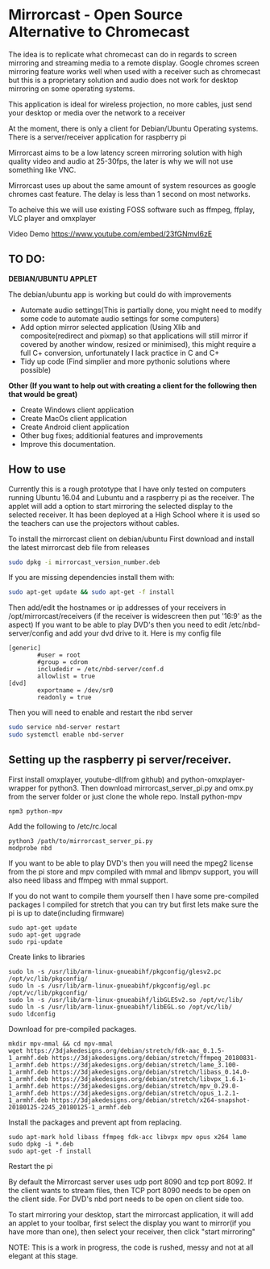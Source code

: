 # Mirrorcast - Open Source Alternative to Chromecast

The idea is to replicate what chromecast can do in regards to screen mirroring and streaming media to a remote display. 
Google chromes screen mirroring feature works well when used with a receiver such as chromecast but this is a proprietary solution and audio does not work for desktop mirroring on some operating systems.

This application is ideal for wireless projection, no more cables, just send your desktop or media over the network to a receiver

At the moment, there is only a client for Debian/Ubuntu Operating systems. There is a server/receiver application for raspberry pi

Mirrorcast aims to be a low latency screen mirroring solution with high quality video and audio at 25-30fps, the later is why we will not use something like VNC.

Mirrorcast uses up about the same amount of system resources as google chromes cast feature. The delay is less than 1 second on most networks.

To acheive this we will use existing FOSS software such as ffmpeg, ffplay, VLC player and omxplayer

<p>Video Demo <a href="https://www.youtube.com/embed/23fGNmvI6zE">https://www.youtube.com/embed/23fGNmvI6zE</a> </p>

<h2>TO DO:</h2>

<b>DEBIAN/UBUNTU APPLET</b>

<p>The debian/ubuntu app is working but could do with improvements</p>

<ul><li>Automate audio settings(This is partially done, you might need to modify some code to automate audio settings for some computers)</li>
<li>Add option mirror selected application (Using Xlib and composite(redirect and pixmap) so that applications will still mirror if covered by another window, resized or minimised), this might require a full C+ conversion, unfortunately I lack practice in C and C+</li>
<li>Tidy up code (Find simplier and more pythonic solutions where possible)</li></ul>

<b>Other (If you want to help out with creating a client for the following then that would be great)</b>
<ul><li>Create Windows client application</li>
<li>Create MacOs client application</li>
<li>Create Android client application</li>
<li>Other bug fixes; additionial features and improvements</li>
<li>Improve this documentation.</ul>


<h2>How to use</h2>

Currently this is a rough prototype that I have only tested on computers running Ubuntu 16.04 and Lubuntu and a raspberry pi as the receiver. The applet will add a option to start mirroring the selected display to the selected receiver. It has been deployed at a High School where it is used so the teachers can use the projectors without cables.

To install the mirrorcast client on debian/ubuntu
First download and install the latest mirrorcast deb file from releases
```sh
sudo dpkg -i mirrorcast_version_number.deb
```
If you are missing dependencies install them with:
```sh 
sudo apt-get update && sudo apt-get -f install
```
Then add/edit the hostnames or ip addresses of your receivers in /opt/mirrorcast/receivers (if the receiver is widescreen then put '16:9' as the aspect)
If you want to be able to play DVD's then you need to edit /etc/nbd-server/config and add your dvd drive to it.
Here is my config file
```
[generic]
        #user = root
        #group = cdrom
        includedir = /etc/nbd-server/conf.d
        allowlist = true
[dvd]
        exportname = /dev/sr0
        readonly = true
```
Then you will need to enable and restart the nbd server
```sh
sudo service nbd-server restart
sudo systemctl enable nbd-server
```

<h2>Setting up the raspberry pi server/receiver.</h2>

First install omxplayer, youtube-dl(from github) and python-omxplayer-wrapper for python3.
Then download mirrorcast_server_pi.py and omx.py from the server folder or just clone the whole repo.
Install python-mpv
```
npm3 python-mpv
```
Add the following to /etc/rc.local
```
python3 /path/to/mirrorcast_server_pi.py
modprobe nbd
```
If you want to be able to play DVD's then you will need the mpeg2 license from the pi store and mpv compiled with mmal and libmpv support, you will also need libass and ffmpeg with mmal support.

If you do not want to compile them yourself then I have some pre-compiled packages I compiled for stretch that you can try but first lets make sure the pi is up to date(including firmware)
```
sudo apt-get update
sudo apt-get upgrade
sudo rpi-update
```
Create links to libraries
```
sudo ln -s /usr/lib/arm-linux-gnueabihf/pkgconfig/glesv2.pc /opt/vc/lib/pkgconfig/
sudo ln -s /usr/lib/arm-linux-gnueabihf/pkgconfig/egl.pc /opt/vc/lib/pkgconfig/
sudo ln -s /usr/lib/arm-linux-gnueabihf/libGLESv2.so /opt/vc/lib/
sudo ln -s /usr/lib/arm-linux-gnueabihf/libEGL.so /opt/vc/lib/
sudo ldconfig
```
Download for pre-compiled packages.
```
mkdir mpv-mmal && cd mpv-mmal
wget https://3djakedesigns.org/debian/stretch/fdk-aac_0.1.5-1_armhf.deb https://3djakedesigns.org/debian/stretch/ffmpeg_20180831-1_armhf.deb https://3djakedesigns.org/debian/stretch/lame_3.100-1_armhf.deb https://3djakedesigns.org/debian/stretch/libass_0.14.0-1_armhf.deb https://3djakedesigns.org/debian/stretch/libvpx_1.6.1-1_armhf.deb https://3djakedesigns.org/debian/stretch/mpv_0.29.0-1_armhf.deb https://3djakedesigns.org/debian/stretch/opus_1.2.1-1_armhf.deb https://3djakedesigns.org/debian/stretch/x264-snapshot-20180125-2245_20180125-1_armhf.deb
```
Install the packages and prevent apt from replacing.
```
sudo apt-mark hold libass ffmpeg fdk-acc libvpx mpv opus x264 lame
sudo dpkg -i *.deb
sudo apt-get -f install
```
Restart the pi



By default the Mirrorcast server uses udp port 8090 and tcp port 8092. If the client wants to stream files, then TCP port 8090 needs to be open on the client side. For DVD's nbd port needs to be open on client side too.

To start mirroring your desktop, start the mirrorcast application, it will add an applet to your toolbar, first select the display you want to mirror(if you have more than one), then select your receiver, then click "start mirroring"

<p>NOTE: This is a work in progress, the code is rushed, messy and not at all elegant at this stage. </p>
